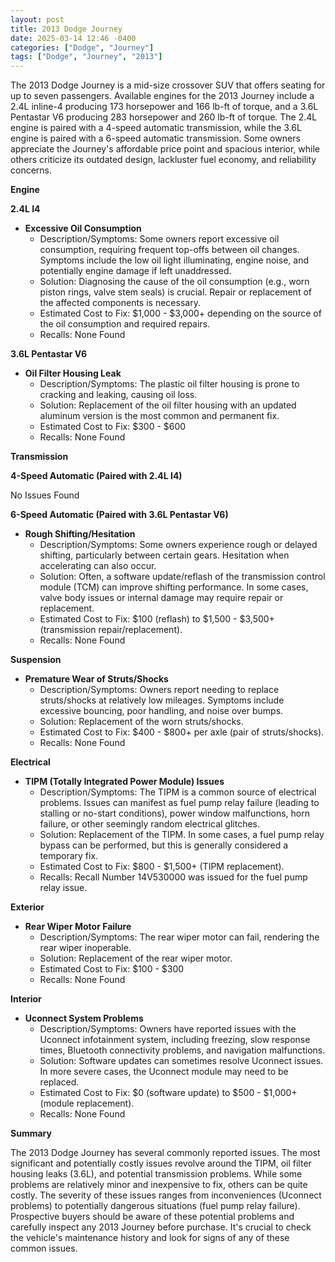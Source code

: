 ```yaml
---
layout: post
title: 2013 Dodge Journey
date: 2025-03-14 12:46 -0400
categories: ["Dodge", "Journey"]
tags: ["Dodge", "Journey", "2013"]
---
```

The 2013 Dodge Journey is a mid-size crossover SUV that offers seating for up to seven passengers. Available engines for the 2013 Journey include a 2.4L inline-4 producing 173 horsepower and 166 lb-ft of torque, and a 3.6L Pentastar V6 producing 283 horsepower and 260 lb-ft of torque. The 2.4L engine is paired with a 4-speed automatic transmission, while the 3.6L engine is paired with a 6-speed automatic transmission. Some owners appreciate the Journey's affordable price point and spacious interior, while others criticize its outdated design, lackluster fuel economy, and reliability concerns.

**Engine**

**2.4L I4**

* **Excessive Oil Consumption**
    * Description/Symptoms: Some owners report excessive oil consumption, requiring frequent top-offs between oil changes. Symptoms include the low oil light illuminating, engine noise, and potentially engine damage if left unaddressed.
    * Solution: Diagnosing the cause of the oil consumption (e.g., worn piston rings, valve stem seals) is crucial. Repair or replacement of the affected components is necessary.
    * Estimated Cost to Fix: $1,000 - $3,000+ depending on the source of the oil consumption and required repairs.
    * Recalls: None Found

**3.6L Pentastar V6**

* **Oil Filter Housing Leak**
    * Description/Symptoms: The plastic oil filter housing is prone to cracking and leaking, causing oil loss.
    * Solution: Replacement of the oil filter housing with an updated aluminum version is the most common and permanent fix.
    * Estimated Cost to Fix: $300 - $600
    * Recalls: None Found

**Transmission**

**4-Speed Automatic (Paired with 2.4L I4)**

No Issues Found

**6-Speed Automatic (Paired with 3.6L Pentastar V6)**

* **Rough Shifting/Hesitation**
    * Description/Symptoms: Some owners experience rough or delayed shifting, particularly between certain gears. Hesitation when accelerating can also occur.
    * Solution: Often, a software update/reflash of the transmission control module (TCM) can improve shifting performance. In some cases, valve body issues or internal damage may require repair or replacement.
    * Estimated Cost to Fix: $100 (reflash) to $1,500 - $3,500+ (transmission repair/replacement).
    * Recalls: None Found

**Suspension**

* **Premature Wear of Struts/Shocks**
    * Description/Symptoms: Owners report needing to replace struts/shocks at relatively low mileages. Symptoms include excessive bouncing, poor handling, and noise over bumps.
    * Solution: Replacement of the worn struts/shocks.
    * Estimated Cost to Fix: $400 - $800+ per axle (pair of struts/shocks).
    * Recalls: None Found

**Electrical**

* **TIPM (Totally Integrated Power Module) Issues**
    * Description/Symptoms: The TIPM is a common source of electrical problems. Issues can manifest as fuel pump relay failure (leading to stalling or no-start conditions), power window malfunctions, horn failure, or other seemingly random electrical glitches.
    * Solution: Replacement of the TIPM. In some cases, a fuel pump relay bypass can be performed, but this is generally considered a temporary fix.
    * Estimated Cost to Fix: $800 - $1,500+ (TIPM replacement).
    * Recalls: Recall Number 14V530000 was issued for the fuel pump relay issue.

**Exterior**

* **Rear Wiper Motor Failure**
    * Description/Symptoms: The rear wiper motor can fail, rendering the rear wiper inoperable.
    * Solution: Replacement of the rear wiper motor.
    * Estimated Cost to Fix: $100 - $300
    * Recalls: None Found

**Interior**

* **Uconnect System Problems**
    * Description/Symptoms: Owners have reported issues with the Uconnect infotainment system, including freezing, slow response times, Bluetooth connectivity problems, and navigation malfunctions.
    * Solution: Software updates can sometimes resolve Uconnect issues. In more severe cases, the Uconnect module may need to be replaced.
    * Estimated Cost to Fix: $0 (software update) to $500 - $1,000+ (module replacement).
    * Recalls: None Found

**Summary**

The 2013 Dodge Journey has several commonly reported issues. The most significant and potentially costly issues revolve around the TIPM, oil filter housing leaks (3.6L), and potential transmission problems. While some problems are relatively minor and inexpensive to fix, others can be quite costly. The severity of these issues ranges from inconveniences (Uconnect problems) to potentially dangerous situations (fuel pump relay failure). Prospective buyers should be aware of these potential problems and carefully inspect any 2013 Journey before purchase. It's crucial to check the vehicle's maintenance history and look for signs of any of these common issues.

